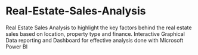 # Real-Estate-Sales-Analysis
Real Estate Sales Analysis to highlight the key factors behind the real estate sales based on location, property type and finance. Interactive Graphical Data reporting and Dashboard for effective analysis done with Microsoft Power BI
